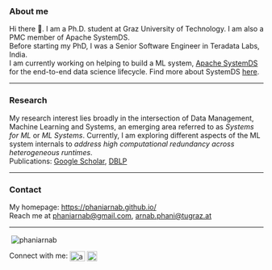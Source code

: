 ### About me

Hi there 👋. I am a Ph.D. student at Graz University of Technology. I am also a PMC member of Apache SystemDS.  
Before starting my PhD, I was a Senior Software Engineer in Teradata Labs, India.  
I am currently working on helping to build a ML system, [Apache SystemDS](https://github.com/apache/systemds) for the end-to-end data science lifecycle. Find more about SystemDS [here](http://systemds.apache.org/).

------------

### Research

My research interest lies broadly in the intersection of Data Management, Machine Learning and Systems, an emerging area referred to as *Systems for ML* or *ML Systems*. Currently, I am exploring different aspects of the ML system internals to *address high computational redundancy across heterogeneous runtimes*.</br>
Publications: [Google Scholar](https://scholar.google.com/citations?user=F0SqEY8AAAAJ&hl=en), [DBLP](https://dblp.org/pid/233/8160.html)

------------

### Contact

My homepage: https://phaniarnab.github.io/</br>
Reach me at phaniarnab@gmail.com, arnab.phani@tugraz.at

------------

<p>&nbsp;<img align="center" src="https://github-readme-stats.vercel.app/api?username=phaniarnab&show_icons=true" alt="phaniarnab" /></p>

<p align="left">
Connect with me:   <a href="https://twitter.com/arnabphani" target="blank"><img align="center" src="https://upload.wikimedia.org/wikipedia/de/9/9f/Twitter_bird_logo_2012.svg" alt="arnabphani" height="20" width="30" /></a> <a href="https://linkedin.com/in/arnab-phani-43b30363" target="blank"><img align="center" src="https://upload.wikimedia.org/wikipedia/commons/c/c9/Linkedin.svg" alt="arnab-phani-43b30363" height="20" width="20" /></a>
</p>
